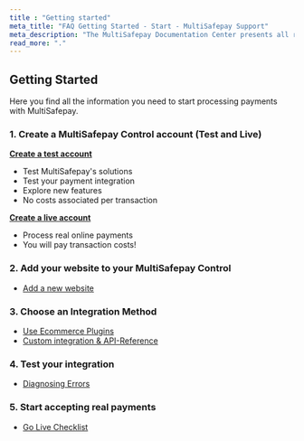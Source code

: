 ```yaml
---
title : "Getting started"
meta_title: "FAQ Getting Started - Start - MultiSafepay Support"
meta_description: "The MultiSafepay Documentation Center presents all relevant information about our Plugins and API. You can also find support pages for Payment Methods, Tools and General Questions as well as the contact details of our Support and Integration Teams."
read_more: "."
---
```


## Getting Started

Here you find all the information you need to start processing payments with MultiSafepay.

### 1. Create a MultiSafepay Control account (Test and Live)
__[Create a test account](https://testmerchant.multisafepay.com/signup)__

* Test MultiSafepay's solutions
* Test your payment integration
* Explore new features
* No costs associated per transaction

__[Create a live account](https://merchant.multisafepay.com/signup)__

* Process real online payments
* You will pay transaction costs!

### 2. Add your website to your MultiSafepay Control
  * [Add a new website](https://merchant.multisafepay.com)
### 3. Choose an Integration Method
  * [Use Ecommerce Plugins](/integrations/)
  * [Custom integration & API-Reference](/api/)
### 4. Test your integration
  * [Diagnosing Errors](/faq/errors-explained/diagnosing-errors/)
### 5. Start accepting real payments
  * [Go Live Checklist](/faq/getting-started/account-approval/)
